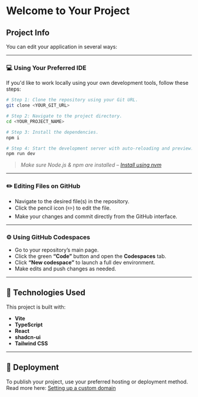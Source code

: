# Welcome to Your Project

## Project Info

You can edit your application in several ways:

---

### 💻 **Using Your Preferred IDE**

If you'd like to work locally using your own development tools, follow these steps:

```sh
# Step 1: Clone the repository using your Git URL.
git clone <YOUR_GIT_URL>

# Step 2: Navigate to the project directory.
cd <YOUR_PROJECT_NAME>

# Step 3: Install the dependencies.
npm i

# Step 4: Start the development server with auto-reloading and preview.
npm run dev
```

> _Make sure Node.js & npm are installed – [Install using nvm](https://github.com/nvm-sh/nvm#installing-and-updating)_

---

### ✏️ **Editing Files on GitHub**

- Navigate to the desired file(s) in the repository.
- Click the pencil icon (✏️) to edit the file.
- Make your changes and commit directly from the GitHub interface.

---

### ⚙️ **Using GitHub Codespaces**

- Go to your repository’s main page.
- Click the green **“Code”** button and open the **Codespaces** tab.
- Click **“New codespace”** to launch a full dev environment.
- Make edits and push changes as needed.

---

## 🔧 Technologies Used

This project is built with:

- **Vite**
- **TypeScript**
- **React**
- **shadcn-ui**
- **Tailwind CSS**

---

## 🚀 Deployment

To publish your project, use your preferred hosting or deployment method.
Read more here: [Setting up a custom domain](https://docs.lovable.dev/tips-tricks/custom-domain#step-by-step-guide)
